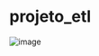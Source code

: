 # projeto_etl
![image](https://github.com/user-attachments/assets/7f70b638-7e07-4327-84b6-b4435249eeb3)
